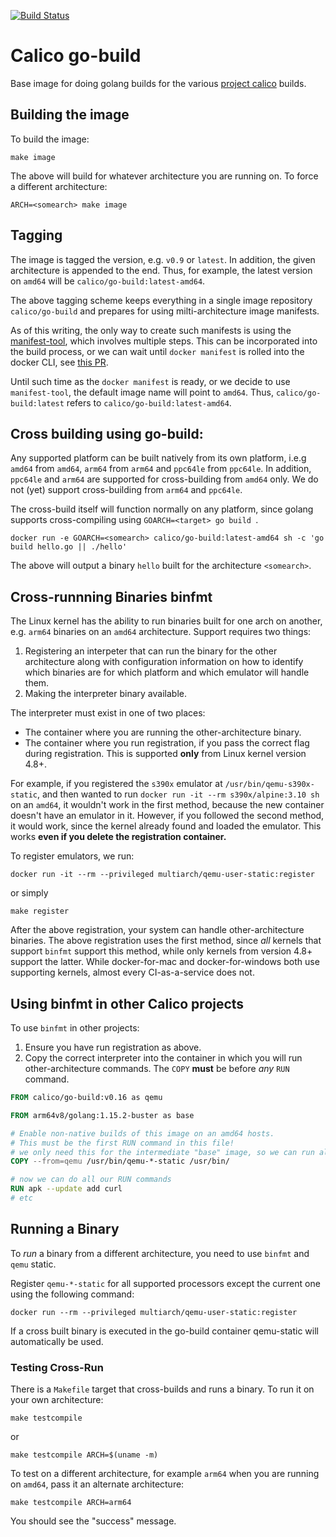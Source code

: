 [![Build Status](https://semaphoreci.com/api/v1/calico/go-build/branches/master/badge.svg)](https://semaphoreci.com/calico/go-build)

# Calico go-build
Base image for doing golang builds for the various [project calico](https://projectcalico.org) builds.


## Building the image
To build the image:

```
make image
```

The above will build for whatever architecture you are running on. To force a different architecture:

```
ARCH=<somearch> make image
```

## Tagging
The image is tagged the version, e.g. `v0.9` or `latest`. In addition, the given architecture is appended to the end. Thus, for example, the latest version on `amd64` will be `calico/go-build:latest-amd64`.

The above tagging scheme keeps everything in a single image repository `calico/go-build` and prepares for using milti-architecture image manifests.

As of this writing, the only way to create such manifests is using the [manifest-tool](https://github.com/estesp/manifest-tool), which involves multiple steps. This can be incorporated into the build process, or we can wait until `docker manifest` is rolled into the docker CLI, see [this PR](https://github.com/docker/cli/pull/138).

Until such time as the `docker manifest` is ready, or we decide to use `manifest-tool`, the default image name will point to `amd64`. Thus, `calico/go-build:latest` refers to `calico/go-build:latest-amd64`.

## Cross building using go-build:
Any supported platform can be built natively from its own platform, i.e.g `amd64` from `amd64`, `arm64` from `arm64` and `ppc64le` from `ppc64le`. In addition,
`ppc64le` and `arm64` are supported for cross-building from `amd64` only. We do not (yet) support cross-building from `arm64` and `ppc64le`.

The cross-build itself will function normally on any platform, since golang supports cross-compiling using `GOARCH=<target> go build `.

```
docker run -e GOARCH=<somearch> calico/go-build:latest-amd64 sh -c 'go build hello.go || ./hello'
```

The above will output a binary `hello` built for the architecture `<somearch>`.

## Cross-runnning Binaries binfmt
The Linux kernel has the ability to run binaries built for one arch on another, e.g. `arm64` binaries on an `amd64` architecture. Support requires two things:

1. Registering an interpeter that can run the binary for the other architecture along with configuration information on how to identify which binaries are for which platform and which emulator will handle them.
2. Making the interpreter binary available.

The interpreter must exist in one of two places:

* The container where you are running the other-architecture binary.
* The container where you run registration, if you pass the correct flag during registration. This is supported **only** from Linux kernel version 4.8+.

For example, if you registered the `s390x` emulator at `/usr/bin/qemu-s390x-static`, and then wanted to run `docker run -it --rm s390x/alpine:3.10 sh` on an `amd64`, it wouldn't work in the first method, because the new container doesn't have an emulator in it. However, if you followed the second method, it would work, since the kernel already found and loaded the emulator. This works **even if you delete the registration container.**

To register emulators, we run:

```
docker run -it --rm --privileged multiarch/qemu-user-static:register
```

or simply

```
make register
```

After the above registration, your system can handle other-architecture binaries. The above registration uses the first method, since _all_ kernels that support `binfmt` support this method, while only kernels from version 4.8+ support the latter. While docker-for-mac and docker-for-windows both use supporting kernels, almost every CI-as-a-service does not.

## Using binfmt in other Calico projects
To use `binfmt` in other projects:

1. Ensure you have run registration as above.
2. Copy the correct interpreter into the container in which you will run other-architecture commands. The `COPY` **must** be before _any_ `RUN` command.

```dockerfile
FROM calico/go-build:v0.16 as qemu

FROM arm64v8/golang:1.15.2-buster as base

# Enable non-native builds of this image on an amd64 hosts.
# This must be the first RUN command in this file!
# we only need this for the intermediate "base" image, so we can run all the apk and other commands
COPY --from=qemu /usr/bin/qemu-*-static /usr/bin/

# now we can do all our RUN commands
RUN apk --update add curl
# etc
```

## Running a Binary
To *run* a binary from a different architecture, you need to use `binfmt` and `qemu` static.

Register `qemu-*-static` for all supported processors except the current one using the following command:

```
docker run --rm --privileged multiarch/qemu-user-static:register
```


If a cross built binary is executed in the go-build container qemu-static will automatically be used.


### Testing Cross-Run
There is a `Makefile` target that cross-builds and runs a binary. To run it on your own architecture:

```
make testcompile
```

or

```
make testcompile ARCH=$(uname -m)
```

To test on a different architecture, for example `arm64` when you are running on `amd64`, pass it an alternate architecture:

```
make testcompile ARCH=arm64
```

You should see the "success" message.
